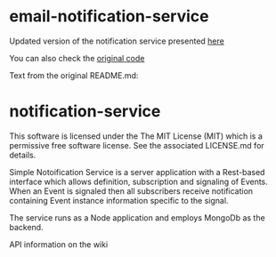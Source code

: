 # email-notification-service
Updated version of the notification service presented [here](https://www.ibm.com/developerworks/library/wa-notify-app/) 

You can also check the [original code](https://hub.jazz.net/project/kjwillia/notification-service/overview?utm_source=dw&utm_medium=article&utm_content=wa-notify-app&utm_campaign=bluemix)

Text from the original README.md:

notification-service
====================
This software is licensed under the The MIT License (MIT) which is a permissive free software license.  See the associated LICENSE.md for details.

Simple Notoification Service is a server application with a Rest-based interface which allows definition, subscription 
and signaling of Events. When an Event is signaled then all subscribers receive notification containing Event instance 
information specific to the signal.

The service runs as a Node application and employs MongoDb as the backend.

API information on the wiki


